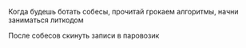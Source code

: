 Когда будешь ботать собесы, прочитай грокаем алгоритмы, начни заниматься литкодом

После собесов скинуть записи в паровозик